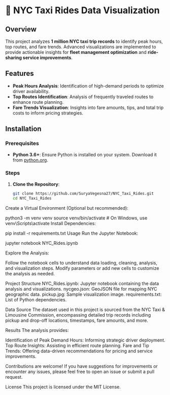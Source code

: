 # 🚖 NYC Taxi Rides Data Visualization

## Overview

This project analyzes **1 million NYC taxi trip records** to identify peak hours, top routes, and fare trends. Advanced visualizations are implemented to provide actionable insights for **fleet management optimization** and **ride-sharing service improvements**.

## Features

- **Peak Hours Analysis**: Identification of high-demand periods to optimize driver availability.
- **Top Routes Identification**: Analysis of frequently traveled routes to enhance route planning.
- **Fare Trends Visualization**: Insights into fare amounts, tips, and total trip costs to inform pricing strategies.

## Installation

### Prerequisites

- **Python 3.6+**: Ensure Python is installed on your system. Download it from [python.org](https://www.python.org/).

### Steps

1. **Clone the Repository**:
   ```bash
   git clone https://github.com/SuryaVegesna27/NYC_Taxi_Rides.git
   cd NYC_Taxi_Rides
   
Create a Virtual Environment (Optional but recommended):


python3 -m venv venv
source venv/bin/activate  # On Windows, use venv\Scripts\activate
Install Dependencies:


pip install -r requirements.txt
Usage
Run the Jupyter Notebook:

jupyter notebook NYC_Rides.ipynb

Explore the Analysis:

Follow the notebook cells to understand data loading, cleaning, analysis, and visualization steps.
Modify parameters or add new cells to customize the analysis as needed.

Project Structure
NYC_Rides.ipynb: Jupyter notebook containing the data analysis and visualizations.
nycgeo.json: GeoJSON file for mapping NYC geographic data.
pickup.jpg: Sample visualization image.
requirements.txt: List of Python dependencies.

Data Source
The dataset used in this project is sourced from the NYC Taxi & Limousine Commission, encompassing detailed trip records including pickup and drop-off locations, timestamps, fare amounts, and more.

Results
The analysis provides:

Identification of Peak Demand Hours: Informing strategic driver deployment.
Top Route Insights: Assisting in efficient route planning.
Fare and Tip Trends: Offering data-driven recommendations for pricing and service improvements.

Contributions are welcome! If you have suggestions for improvements or encounter any issues, please feel free to open an issue or submit a pull request.

License
This project is licensed under the MIT License.


